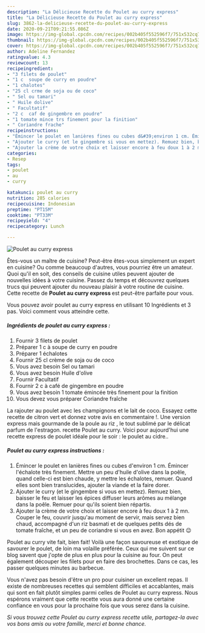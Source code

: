 ```yaml
---
description: "La Délicieuse Recette du Poulet au curry express"
title: "La Délicieuse Recette du Poulet au curry express"
slug: 3862-la-delicieuse-recette-du-poulet-au-curry-express
date: 2020-09-21T09:21:55.086Z
image: https://img-global.cpcdn.com/recipes/002b405f552596f7/751x532cq70/poulet-au-curry-express-photo-principale-de-la-recette.jpg
thumbnail: https://img-global.cpcdn.com/recipes/002b405f552596f7/751x532cq70/poulet-au-curry-express-photo-principale-de-la-recette.jpg
cover: https://img-global.cpcdn.com/recipes/002b405f552596f7/751x532cq70/poulet-au-curry-express-photo-principale-de-la-recette.jpg
author: Adeline Fernandez
ratingvalue: 4.3
reviewcount: 13
recipeingredient:
- "3 filets de poulet"
- "1 c  soupe de curry en poudre"
- "1 chalotes"
- "25 cl crme de soja ou de coco"
- " Sel ou tamari"
- " Huile dolive"
- " Facultatif"
- "2 c  caf de gingembre en poudre"
- "1 tomate mince trs finement pour la finition"
- " Coriandre frache"
recipeinstructions:
- "Émincer le poulet en lanières fines ou cubes d&#39;environ 1 cm. Émincer l&#39;échalote très finement. Mettre un peu d&#39;huile d&#39;olive dans la poêle, quand celle-ci est bien chaude, y mettre les échalotes, remuer. Quand elles sont bien translucides, ajouter la viande et la faire dorer."
- "Ajouter le curry (et le gingembre si vous en mettez). Remuez bien, baisser le feu et laisser les épices diffuser leurs arômes au mélange dans la poêle. Remuer pour qu&#39;ils soient bien répartis."
- "Ajouter la crème de votre choix et laisser encore à feu doux 1 à 2 mn. Couper le feu, couvrir jusqu&#39;au moment de servir, mais servez bien chaud, accompagné d&#39;un riz basmati et de quelques petits dés de tomate fraîche, et un peu de coriandre si vous en avez. Bon appétit 😉"
categories:
- Resep
tags:
- poulet
- au
- curry

katakunci: poulet au curry 
nutrition: 285 calories
recipecuisine: Indonesian
preptime: "PT15M"
cooktime: "PT33M"
recipeyield: "4"
recipecategory: Lunch

---
```



![Poulet au curry express](https://img-global.cpcdn.com/recipes/002b405f552596f7/751x532cq70/poulet-au-curry-express-photo-principale-de-la-recette.jpg)

Êtes-vous un maître de cuisine? Peut-être êtes-vous simplement un expert en cuisine? Ou comme beaucoup d'autres, vous pourriez être un amateur. Quoi qu'il en soit, des conseils de cuisine utiles peuvent ajouter de nouvelles idées à votre cuisine. Passez du temps et découvrez quelques trucs qui peuvent ajouter du nouveau plaisir à votre routine de cuisine. Cette recette de <strong> Poulet au curry express </strong> est peut-être parfaite pour vous.

<!--inarticleads1-->

Vous pouvez avoir poulet au curry express en utilisant 10 Ingrédients et 3 pas. Voici comment vous atteindre cette.

##### Ingrédients de poulet au curry express :

1. Fournir 3 filets de poulet
1. Préparer 1 c à soupe de curry en poudre
1. Préparer 1 échalotes
1. Fournir 25 cl crème de soja ou de coco
1. Vous avez besoin  Sel ou tamari
1. Vous avez besoin  Huile d&#39;olive
1. Fournir  Facultatif
1. Fournir 2 c à café de gingembre en poudre
1. Vous avez besoin 1 tomate émincée très finement pour la finition
1. Vous devez vous préparer  Coriandre fraîche


La rajouter au poulet avec les champignons et le lait de coco. Essayez cette recette de citron vert et donnez votre avis en commentaire !. Une version express mais gourmande de la poule au riz , le tout sublimé par le délicat parfum de l&#39;estragon. recette Poulet au curry. Voici pour aujourd&#39;hui une recette express de poulet idéale pour le soir : le poulet au cidre.. 

<!--inarticleads2-->

##### Poulet au curry express instructions :

1. Émincer le poulet en lanières fines ou cubes d&#39;environ 1 cm. Émincer l&#39;échalote très finement. Mettre un peu d&#39;huile d&#39;olive dans la poêle, quand celle-ci est bien chaude, y mettre les échalotes, remuer. Quand elles sont bien translucides, ajouter la viande et la faire dorer.
1. Ajouter le curry (et le gingembre si vous en mettez). Remuez bien, baisser le feu et laisser les épices diffuser leurs arômes au mélange dans la poêle. Remuer pour qu&#39;ils soient bien répartis.
1. Ajouter la crème de votre choix et laisser encore à feu doux 1 à 2 mn. Couper le feu, couvrir jusqu&#39;au moment de servir, mais servez bien chaud, accompagné d&#39;un riz basmati et de quelques petits dés de tomate fraîche, et un peu de coriandre si vous en avez. Bon appétit 😉


Poulet au curry vite fait, bien fait! Voilà une façon savoureuse et exotique de savourer le poulet, de loin ma volaille préférée. Ceux qui me suivent sur ce blog savent que j&#39;opte de plus en plus pour la cuisine au four. On peut également découper les filets pour en faire des brochettes. Dans ce cas, les passer quelques minutes au barbecue. 

<!--inarticleads1-->

<p>
Vous n'avez pas besoin d'être un pro pour cuisiner un excellent repas. Il existe de nombreuses recettes qui semblent difficiles et accablantes, mais qui sont en fait plutôt simples parmi celles de Poulet au curry express. Nous espérons vraiment que cette recette vous aura donné une certaine confiance en vous pour la prochaine fois que vous serez dans la cuisine.
</p>

<p>
<i>Si vous trouvez cette Poulet au curry express recette utile, partagez-la avec vos bons amis ou votre famille, merci et bonne chance.</i>
</p>
